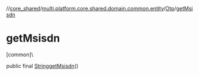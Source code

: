 //[core_shared](../../../index.md)/[multi.platform.core.shared.domain.common.entity](../index.md)/[Otp](index.md)/[getMsisdn](get-msisdn.md)

# getMsisdn

[common]\

public final [String](https://developer.android.com/reference/kotlin/java/lang/String.html)[getMsisdn](get-msisdn.md)()
